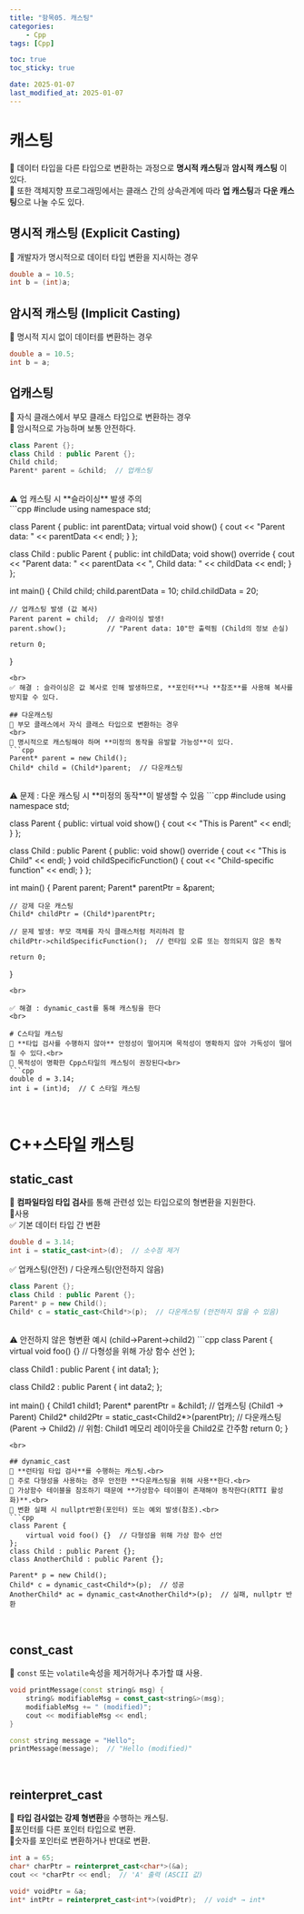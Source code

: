```yaml
---
title: "항목05. 캐스팅"
categories: 
    - Cpp
tags: [Cpp]

toc: true
toc_sticky: true

date: 2025-01-07
last_modified_at: 2025-01-07
---
```


# 캐스팅
🔲 데이터 타입을 다른 타입으로 변환하는 과정으로 **명시적 캐스팅**과 **암시적 캐스팅** 이 있다.
<br>
🔲 또한 객체지향 프로그래밍에서는 클래스 간의 상속관계에 따라 **업 캐스팅**과 **다운 캐스팅**으로 나눌 수도 있다.

## 명시적 캐스팅 (Explicit Casting)
🔲 개발자가 명시적으로 데이터 타입 변환을 지시하는 경우
```cpp
double a = 10.5;
int b = (int)a;
```

## 암시적 캐스팅 (Implicit Casting)
🔲 명시적 지시 없이 데이터를 변환하는 경우
```cpp
double a = 10.5;
int b = a;
```

## 업캐스팅
🔲 자식 클래스에서 부모 클래스 타입으로 변환하는 경우
<br>
🔲 암시적으로 가능하며 보통 안전하다.
```cpp
class Parent {};
class Child : public Parent {};
Child child;
Parent* parent = &child;  // 업캐스팅
```

<br>
⚠️ 업 캐스팅 시 **슬라이싱** 발생 주의
<br>
```cpp
#include <iostream>
using namespace std;

class Parent {
public:
    int parentData;
    virtual void show() {
        cout << "Parent data: " << parentData << endl;
    }
};

class Child : public Parent {
public:
    int childData;
    void show() override {
        cout << "Parent data: " << parentData << ", Child data: " << childData << endl;
    }
};

int main() {
    Child child;
    child.parentData = 10;
    child.childData = 20;

    // 업캐스팅 발생 (값 복사)
    Parent parent = child;  // 슬라이싱 발생!
    parent.show();          // "Parent data: 10"만 출력됨 (Child의 정보 손실)

    return 0;
}
```
<br>
✅ 해결 : 슬라이싱은 값 복사로 인해 발생하므로, **포인터**나 **참조**를 사용해 복사를 방지할 수 있다.

## 다운캐스팅
🔲 부모 클래스에서 자식 클래스 타입으로 변환하는 경우
<br>
🔲 명시적으로 캐스팅해야 하며 **미정의 동작을 유발할 가능성**이 있다.
```cpp
Parent* parent = new Child();
Child* child = (Child*)parent;  // 다운캐스팅
```

<br>
⚠️ 문제 : 다운 캐스팅 시 **미정의 동작**이 발생할 수 있음
```cpp
#include <iostream>
using namespace std;

class Parent {
public:
    virtual void show() {
        cout << "This is Parent" << endl;
    }
};

class Child : public Parent {
public:
    void show() override {
        cout << "This is Child" << endl;
    }
    void childSpecificFunction() {
        cout << "Child-specific function" << endl;
    }
};

int main() {
    Parent parent;
    Parent* parentPtr = &parent;

    // 강제 다운 캐스팅
    Child* childPtr = (Child*)parentPtr;

    // 문제 발생: 부모 객체를 자식 클래스처럼 처리하려 함
    childPtr->childSpecificFunction();  // 런타임 오류 또는 정의되지 않은 동작

    return 0;
}
```
<br>

✅ 해결 : dynamic_cast를 통해 캐스팅을 한다
<br>

# C스타일 캐스팅
🔲 **타입 검사를 수행하지 않아** 안정성이 떨어지며 목적성이 명확하지 않아 가독성이 떨어질 수 있다.<br>
🔲 목적성이 명확한 Cpp스타일의 캐스팅이 권장된다<br>
```cpp
double d = 3.14;
int i = (int)d;  // C 스타일 캐스팅
```
<br>

# C++스타일 캐스팅
## static_cast
🔲 **컴파일타임 타입 검사**를 통해 관련성 있는 타입으로의 형변환을 지원한다.<br>
🔲사용<br>
✅ 기본 데이터 타입 간 변환
```cpp
double d = 3.14;
int i = static_cast<int>(d);  // 소수점 제거
```
✅ 업캐스팅(안전) / 다운캐스팅(안전하지 않음)
```cpp
class Parent {};
class Child : public Parent {};
Parent* p = new Child();
Child* c = static_cast<Child*>(p);  // 다운캐스팅 (안전하지 않을 수 있음)
```
<br>
⚠️ 안전하지 않은 형변환 예시 (child->Parent->child2)
```cpp
class Parent {
    virtual void foo() {}  // 다형성을 위해 가상 함수 선언
};

class Child1 : public Parent {
    int data1;
};

class Child2 : public Parent {
    int data2;
};

int main() {
    Child1 child1;
    Parent* parentPtr = &child1;  // 업캐스팅 (Child1 → Parent)
    Child2* child2Ptr = static_cast<Child2*>(parentPtr);  // 다운캐스팅 (Parent → Child2)
    // 위험: Child1 메모리 레이아웃을 Child2로 간주함
    return 0;
}
```
<br>

## dynamic_cast
🔲 **런타임 타입 검사**를 수행하는 캐스팅.<br>
🔲 주로 다형성을 사용하는 경우 안전한 **다운캐스팅을 위해 사용**한다.<br>
🔲 가상함수 테이블을 참조하기 때문에 **가상함수 테이블이 존재해야 동작한다(RTTI 활성화)**.<br>
🔲 변환 실패 시 nullptr반환(포인터) 또는 예외 발생(참조).<br>
```cpp
class Parent {
    virtual void foo() {}  // 다형성을 위해 가상 함수 선언
};
class Child : public Parent {};
class AnotherChild : public Parent {};

Parent* p = new Child();
Child* c = dynamic_cast<Child*>(p);  // 성공
AnotherChild* ac = dynamic_cast<AnotherChild*>(p);  // 실패, nullptr 반환
```
<br>

## const_cast
🔲 ``const`` 또는 ``volatile``속성을 제거하거나 추가할 떄 사용.<br>
```cpp  
void printMessage(const string& msg) {
    string& modifiableMsg = const_cast<string&>(msg);
    modifiableMsg += " (modified)";
    cout << modifiableMsg << endl;
}

const string message = "Hello";
printMessage(message);  // "Hello (modified)"
```
<br>

## reinterpret_cast
🔲 **타입 검사없는 강제 형변환**을 수행하는 캐스팅.<br>
🔲포인터를 다른 포인터 타입으로 변환.<br>
🔲숫자를 포인터로 변환하거나 반대로 변환.<br>
```cpp  
int a = 65;
char* charPtr = reinterpret_cast<char*>(&a);
cout << *charPtr << endl;  // 'A' 출력 (ASCII 값)

void* voidPtr = &a;
int* intPtr = reinterpret_cast<int*>(voidPtr);  // void* → int*
```